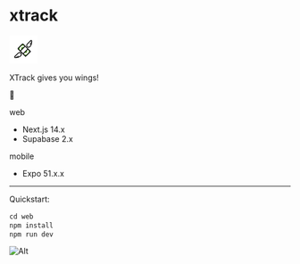 # xtrack

<img src='./mobile/assets/logo.png' width='50'>

XTrack gives you wings!

<!-- <img src='./web/public/screenshot.png' width='300'> -->

🥞

web

- Next.js 14.x
- Supabase 2.x

mobile

- Expo 51.x.x

---

Quickstart:

```
cd web
npm install
npm run dev
```

![Alt](https://repobeats.axiom.co/api/embed/4617145e2cb8e313bd5053f667148cba12e85909.svg "Repobeats analytics image")
